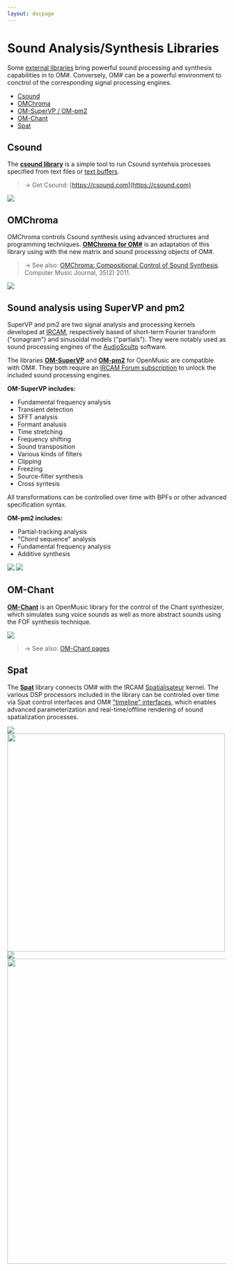 ```yaml
---
layout: docpage
---
```


# Sound Analysis/Synthesis Libraries

Some [external libraries](../#externals--libraries) bring powerful sound processing and synthesis capabilities in to OM#. Conversely, OM# can be a powerful environment to conctrol of the corresponding signal processing engines.

- [Csound](#csound)
- [OMChroma](#omchroma)
- [OM-SuperVP / OM-pm2](#sound-analysis-using-supervp-and-pm2)
- [OM-Chant](#om-chant)
- [Spat](#spat)


## Csound

The **[csound library](https://github.com/cac-t-u-s/csound/)** is a simple tool to run Csound syntehsis processes specified from text files or [text buffers](text-buffer). 

> &rarr; Get Csound: [https://csound.com](https://csound.com)

<img src="sound-libs_img/csound.png"> 


## OMChroma

OMChroma controls Csound synthesis using advanced structures and programming techniques.
**[OMChroma for OM#](https://github.com/openmusic-project/OMChroma)** is an adaptation of this library using with the new matrix and sound processing objects of OM#.


> &rarr; See also: [OMChroma: Compositional Control of Sound Synthesis](https://hal.archives-ouvertes.fr/hal-00683465). Computer Music Journal, 35(2) 2011.

<img src="sound-libs_img/omchroma.png"> 


## Sound analysis using SuperVP and pm2

SuperVP and pm2 are two signal analysis and processing kernels developed at [IRCAM](https://www.ircam.fr), respectively based of short-term Fourier transform ("sonagram") and sinusoidal models ("partials"). They were notably used as sound processing engines of the [AudioScultp](https://forum.ircam.fr/projects/detail/audiosculpt/) software.

The libraries **[OM-SuperVP](https://github.com/openmusic-project/om-supervp)** and **[OM-pm2](https://github.com/openmusic-project/om-pm2)** for OpenMusic are compatible with OM#. They both require an [IRCAM Forum subscription](https://www.ircam.fr/innovations/abonnements-du-forum/) to unlock the included sound processing engines.

**OM-SuperVP includes:**
- Fundamental frequency analysis
- Transient detection
- SFFT analysis
- Formant analusis
- Time stretching
- Frequency shifting
- Sound transposition
- Various kinds of filters
- Clipping
- Freezing
- Source-filter synthesis
- Cross syntesis

All transformations can be controlled over time with BPFs or other advanced specification syntax.

**OM-pm2 includes:**
- Partial-tracking analysis
- "Chord sequence" analysis
- Fundamental frequency analysis
- Additive synthesis

<img src="sound-libs_img/om-supervp.png"> 
<img src="sound-libs_img/om-pm2.png"> 


## OM-Chant

**[OM-Chant](https://github.com/openmusic-project/om-chant)** is an OpenMusic library for the control of the Chant synthesizer, which simulates sung voice sounds as well as more abstract sounds using the FOF synthesis technique.

<img src="sound-libs_img/om-chant.png">

> &rarr; See also: [OM-Chant pages](https://github.com/openmusic-project/OM-Chant/wiki)

## Spat

The **[Spat](https://github.com/cac-t-u-s/spat)** library connects OM# with the IRCAM [Spatialisateur](https://forum.ircam.fr/projects/detail/spat/) kernel. 
The various DSP processors included in the library can be controled over time via Spat control interfaces and OM# ["timeline" interfaces](time-sequence#timeline-editor), which enables advanced parameterization and real-time/offline rendering of sound spatialization processes.

<img src="sound-libs_img/spat-filter-processing.png"> 
<img src="sound-libs_img/spat-dsp-editor.png" width="500"> 
<img src="sound-libs_img/spat-scene-patch.png"> 
<img src="sound-libs_img/spat-scene-3d.png" width="700"> 
